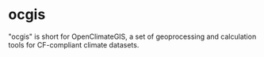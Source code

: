 ocgis
=====

"ocgis" is short for OpenClimateGIS, a set of geoprocessing and calculation tools for CF-compliant climate datasets.